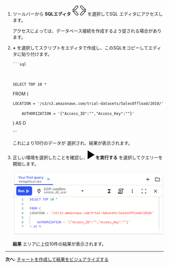 1.  ツールバーから **SQLエディタ** ![エディタ アイコン](Images/cpt1696529045907.svg) を選択してSQL エディタにアクセスします。

    アクセスによっては、データベース接続を作成するよう促される場合があります。


1.  **+** を選択してスクリプトをエディタで作成し、このSQLをコピーしてエディタに貼り付けます。


    
        ```sql
    

        
        SELECT TOP 10 * 
    
    FROM (
    
        LOCATION = '/s3/s3.amazonaws.com/trial-datasets/SalesOffload/2010/' 
    
            AUTHORIZATION = '{"Access_ID":"","Access_Key":""}' 
    
    ) AS D
      
    

        
    \`\`\`
    

    

    これにより10行のデータが  選択され、結果が表示されます。


1.  正しい環境を選択したことを確認し、**![editor run](Images/sab1591895330300.svg) を実行する** を選択してクエリーを開始します。

    ![SQL の例](Images/tfo1721093532604.png)

    **結果** エリアに上位10件の結果が表示されます。


---

**次へ:** [チャートを作成して結果をビジュアライズする](ydj1721092986132.md)

